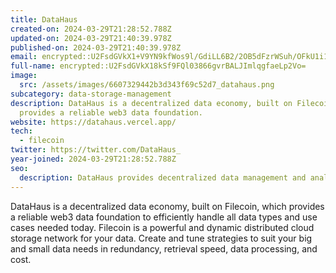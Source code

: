 ```yaml
---
title: DataHaus
created-on: 2024-03-29T21:28:52.788Z
updated-on: 2024-03-29T21:40:39.978Z
published-on: 2024-03-29T21:40:39.978Z
email: encrypted::U2FsdGVkX1+V9YN9kfWos9l/GdiLL6B2/2OB5dFzrWSuh/OFkU1i1sD0D7U81RKv
full-name: encrypted::U2FsdGVkX18kSf9FQl03866gvrBALJImlqgfaeLp2Vo=
image:
  src: /assets/images/6607329442b3d343f69c52d7_datahaus.png
subcategory: data-storage-management
description: DataHaus is a decentralized data economy, built on Filecoin, which
  provides a reliable web3 data foundation.
website: https://datahaus.vercel.app/
tech:
  - filecoin
twitter: https://twitter.com/DataHaus_
year-joined: 2024-03-29T21:28:52.788Z
seo:
  description: DataHaus provides decentralized data management and analytics solutions.
---
```


DataHaus is a decentralized data economy, built on Filecoin, which provides a reliable web3 data foundation to efficiently handle all data types and use cases needed today. Filecoin is a powerful and dynamic distributed cloud storage network for your data. Create and tune strategies to suit your big and small data needs in redundancy, retrieval speed, data processing, and cost.
